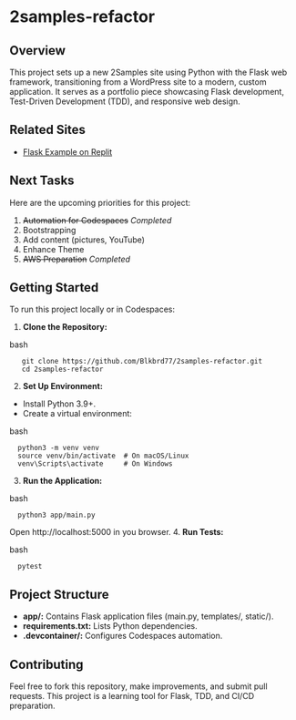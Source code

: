 # 2samples-refactor

## Overview
This project sets up a new 2Samples site using Python with the Flask web framework, transitioning from a WordPress site to a modern, custom application. It serves as a portfolio piece showcasing Flask development, Test-Driven Development (TDD), and responsive web design.

## Related Sites
- [Flask Example on Replit](https://replit.com/)

## Next Tasks
Here are the upcoming priorities for this project:

1. ~~Automation for Codespaces~~ *Completed*
2. Bootstrapping
3. Add content (pictures, YouTube)
4. Enhance Theme
5. ~~AWS Preparation~~ *Completed*  

## Getting Started
To run this project locally or in Codespaces:

1. **Clone the Repository:**

  bash
```
   git clone https://github.com/Blkbrd77/2samples-refactor.git
   cd 2samples-refactor
```
2. **Set Up Environment:**
  - Install Python 3.9+.
  - Create a virtual environment:
 
  bash 
```
  python3 -m venv venv
  source venv/bin/activate  # On macOS/Linux
  venv\Scripts\activate     # On Windows
```
3. **Run the Application:**

  bash
```
  python3 app/main.py
```
Open http://localhost:5000 in you browser.
4. **Run Tests:**  

bash
```
  pytest
```
## Project Structure

  - **app/:** Contains Flask application files (main.py, templates/, static/).
  - **requirements.txt:** Lists Python dependencies.
  - **.devcontainer/:** Configures Codespaces automation.

## Contributing

Feel free to fork this repository, make improvements, and submit pull requests. This project is a learning tool for Flask, TDD, and CI/CD preparation.


